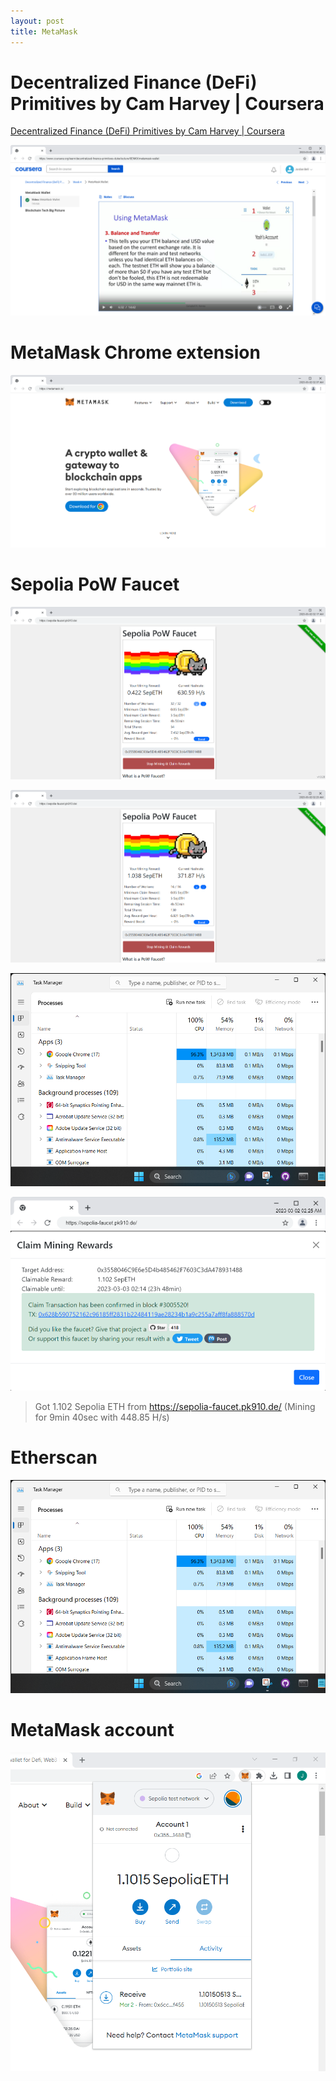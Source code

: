 ```yaml
---
layout: post
title: MetaMask
---
```


# Decentralized Finance (DeFi) Primitives by Cam Harvey \| Coursera

[Decentralized Finance (DeFi) Primitives by Cam Harvey \| Coursera](https://www.coursera.org/learn/decentralized-finance-primitives-duke)

![Decentralized Finance (DeFi) Primitives by Cam Harvey](/assets/images/posts/MetaMask/MetaMask-Wallet-Coursera.png)

# MetaMask Chrome extension

[![MetaMask Chrome extension](/assets/images/posts/MetaMask/The-crypto-wallet-for-Defi-Web3-Dapps-and-NFTs-MetaMask.png)](https://metamask.io/)

# Sepolia PoW Faucet

[![Sepolia PoW Faucet](/assets/images/posts/MetaMask/Sepolia-PoW-Faucet_Workers.png)](https://sepolia-faucet.pk910.de/)

[![Sepolia PoW Faucet](/assets/images/posts/MetaMask/Sepolia-PoW-Faucet_SepETH.png)](https://sepolia-faucet.pk910.de/)

[![Sepolia PoW Faucet](/assets/images/posts/MetaMask/Task_Manager.png)](https://sepolia-faucet.pk910.de/)

[![Sepolia PoW Faucet](/assets/images/posts/MetaMask/Sepolia-PoW-Faucet_Blockchain.png)](https://sepolia-faucet.pk910.de/)

> Got 1.102 Sepolia ETH from <https://sepolia-faucet.pk910.de/> (Mining for 9min 40sec with 448.85 H/s)

# Etherscan

[![Etherscan Transaction Hash](/assets/images/posts/MetaMask/Task_Manager.png)](Sepolia-Transaction-Hash-Txhash-Details-Etherscan.png)

# MetaMask account

![MetaMask account](/assets/images/posts/MetaMask/MetaMask-Account.png)